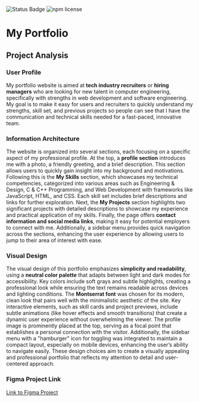 <p align="left">
  <img src="https://img.shields.io/badge/status-working-brightgreen" alt="Status Badge" />
  <img src="https://img.shields.io/npm/l/keydrop_tool.svg" alt="npm license">
</p>

# My Portfolio

## Project Analysis

### User Profile
My portfolio website is aimed at **tech industry recruiters** or **hiring managers** who are looking for new talent in computer engineering, specifically with strengths in web development and software engineering.
My goal is to make it easy for users and recruiters to quickly understand my strengths, skill set, and previous projects so people can see that I have the communication and technical skills needed for a fast-paced, innovative team.

### Information Architecture
The website is organized into several sections, each focusing on a specific aspect of my professional profile. At the top, a **profile section** introduces me with a photo, a friendly greeting, and a brief description. This section allows users to quickly gain insight into my background and motivations. Following this is the **My Skills** section, which showcases my technical competencies, categorized into various areas such as Engineering & Design, C & C++ Programming, and Web Development with frameworks like JavaScript, HTML, and CSS. Each skill set includes brief descriptions and links for further exploration. Next, the **My Projects** section highlights two significant projects with detailed descriptions to showcase my experience and practical application of my skills. Finally, the page offers **contact information and social media links**, making it easy for potential employers to connect with me. Additionally, a sidebar menu provides quick navigation across the sections, enhancing the user experience by allowing users to jump to their area of interest with ease.

### Visual Design
The visual design of this portfolio emphasizes **simplicity and readability**, using a **neutral color palette** that adapts between light and dark modes for accessibility. Key colors include soft grays and subtle highlights, creating a professional look while ensuring the text remains readable across devices and lighting conditions. The **Montserrat font** was chosen for its modern, clean look that pairs well with the minimalistic aesthetic of the site. Key interactive elements, such as skill cards and project previews, include subtle animations (like hover effects and smooth transitions) that create a dynamic user experience without overwhelming the viewer. The profile image is prominently placed at the top, serving as a focal point that establishes a personal connection with the visitor. Additionally, the sidebar menu with a "hamburger" icon for toggling was integrated to maintain a compact layout, especially on mobile devices, enhancing the user’s ability to navigate easily. These design choices aim to create a visually appealing and professional portfolio that reflects my attention to detail and user-centered approach.

### Figma Project Link
[Link to Figma Project](https://www.figma.com/design/94wSqnwNvMGOB5UUVJqxXx/Untitled)
